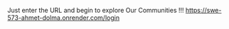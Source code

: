 Just enter the URL and begin to explore Our Communities !!! https://swe-573-ahmet-dolma.onrender.com/login
